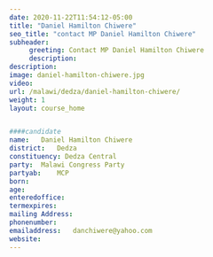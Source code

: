 ```yaml
---
date: 2020-11-22T11:54:12-05:00
title: "Daniel Hamilton Chiwere"
seo_title: "contact MP Daniel Hamilton Chiwere"
subheader:
     greeting: Contact MP Daniel Hamilton Chiwere
     description: 
description: 
image: daniel-hamilton-chiwere.jpg
video: 
url: /malawi/dedza/daniel-hamilton-chiwere/
weight: 1
layout: course_home


####candidate
name:	Daniel Hamilton Chiwere
district:	Dedza
constituency: Dedza Central
party:	Malawi Congress Party
partyab:	MCP
born:
age: 
enteredoffice:	
termexpires:	
mailing Address:
phonenumber:	
emailaddress:	danchiwere@yahoo.com
website:	
---
```


